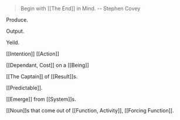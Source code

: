 > Begin with [[The End]] in Mind.
> -- Stephen Covey

Produce.

Output.

Yeild.

[[Intention]] [[Action]]

[[Dependant, Cost]] on a [[Being]]

[[The Captain]] of [[Result]]s.

[[Predictable]].

[[Emerge]] from [[System]]s.

[[Noun]]s that come out of [[Function, Activity]], [[Forcing Function]].